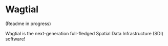 # Wagtial
(Readme in progress)

Wagtial is the next-generation full-fledged Spatial Data Infrastructure (SDI) software!

